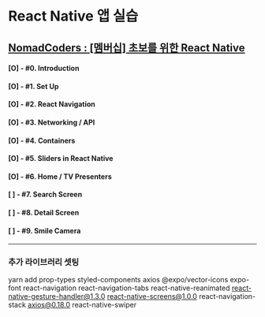 # React Native 앱 실습

## [NomadCoders : [멤버십] 초보를 위한 React Native](https://academy.nomadcoders.co/p/react-native-for-beginners)

#### [O] - #0. Introduction

#### [O] - #1. Set Up

#### [O] - #2. React Navigation

#### [O] - #3. Networking / API

#### [O] - #4. Containers

#### [O] - #5. Sliders in React Native

#### [O] - #6. Home / TV Presenters

#### [ ] - #7. Search Screen

#### [ ] - #8. Detail Screen

#### [ ] - #9. Smile Camera

---

### 추가 라이브러리 셋팅

yarn add prop-types styled-components axios @expo/vector-icons expo-font react-navigation react-navigation-tabs react-native-reanimated react-native-gesture-handler@1.3.0 react-native-screens@1.0.0 react-navigation-stack axios@0.18.0 react-native-swiper
